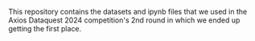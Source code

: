 This repository contains the datasets and ipynb files that we used in the Axios Dataquest 2024 competition's 2nd round in which we ended up getting the first place.
